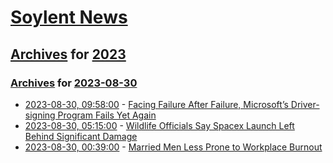 # [Soylent News](../../../README.md)

## [Archives](../../index.md) for [2023](../index.md)

### [Archives](../../index.md) for [2023-08-30](index.md)

* [2023-08-30, 09:58:00](https://soylentnews.org/article.pl?sid=23/08/29/051216&from=rss) - [Facing Failure After Failure, Microsoft’s Driver-signing Program Fails Yet Again](https://soylentnews.org/article.pl?sid=23/08/29/051216&from=rss)
* [2023-08-30, 05:15:00](https://soylentnews.org/article.pl?sid=23/08/29/0317225&from=rss) - [Wildlife Officials Say Spacex Launch Left Behind Significant Damage](https://soylentnews.org/article.pl?sid=23/08/29/0317225&from=rss)
* [2023-08-30, 00:39:00](https://soylentnews.org/article.pl?sid=23/08/29/0310214&from=rss) - [Married Men Less Prone to Workplace Burnout](https://soylentnews.org/article.pl?sid=23/08/29/0310214&from=rss)
